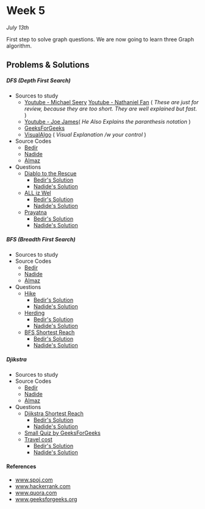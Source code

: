 # Week 5
<em>July 13th</em>

First step to solve graph questions. We are now going to learn three Graph algorithm.

## Problems & Solutions
##### DFS (Depth First Search)
  
  - Sources to study
    - [Youtube - Michael Seery](https://www.youtube.com/watch?v=bkROCj-BTWE)   [Youtube - Nathaniel Fan](https://www.youtube.com/watch?v=mE_PCK0oFyo) ( _These are just for review, because they are too short. They are well explained but fast._ )
    - [Youtube - Joe James](http://www.geeksforgeeks.org/sieve-of-eratosthenes/)( _He Also Explains the paranthesis notation_ )
    - [GeeksForGeeks](http://www.geeksforgeeks.org/depth-first-traversal-for-a-graph/)
    - [VisualAlgo](http://visualgo.net/dfsbfs) ( _Visual Explanation /w your control_ )
  - Source Codes
    - [Bedir]()
    - [Nadide]()
    - [Almaz]()
  - Questions
    - [Diablo to the Rescue](https://www.codechef.com/problems/TR002)
      - [Bedir's Solution]()
      - [Nadide's Solution]()
    - [ALL iz Wel](http://www.spoj.com/problems/ALLIZWEL/)
      - [Bedir's Solution](https://github.com/BedirT/AlgorithmsL/blob/master/Problems/Curriculum%20Q's/Week%205/ALL%20iz%20Wel.cpp)
      - [Nadide's Solution]()
    - [Prayatna](http://www.spoj.com/problems/CAM5/)
      - [Bedir's Solution]()
      - [Nadide's Solution]()
    

##### BFS (Breadth First Search)

  - Sources to study
  - Source Codes
    - [Bedir](https://github.com/BedirT/AlgorithmsL/blob/master/Algorithms/Graph/bfs.cpp)
    - [Nadide]()
    - [Almaz]()
  - Questions
    - [Hike](http://www.spoj.com/problems/HIKE/)
      - [Bedir's Solution]()
      - [Nadide's Solution]()
    - [Herding](http://www.spoj.com/problems/HERDING/)
      - [Bedir's Solution]()
      - [Nadide's Solution]()
    - [BFS Shortest Reach](https://www.hackerrank.com/challenges/bfsshortreach)
      - [Bedir's Solution]()
      - [Nadide's Solution]()


##### Djikstra

  - Sources to study
  - Source Codes
    - [Bedir]()
    - [Nadide]()
    - [Almaz]()
  - Questions
    - [Djikstra Shortest Reach](https://www.hackerrank.com/challenges/dijkstrashortreach)
      - [Bedir's Solution]()
      - [Nadide's Solution]()
    - [Small Quiz by GeeksForGeeks](http://quiz.geeksforgeeks.org/algorithms/graph-shortest-paths/)
    - [Travel cost](http://www.spoj.com/problems/TRVCOST/)
      - [Bedir's Solution]()
      - [Nadide's Solution]()

#### References

- www.spoj.com
- www.hackerrank.com
- www.quora.com
- www.geeksforgeeks.org

